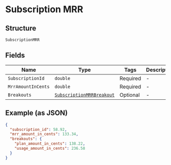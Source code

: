 
# Subscription MRR

## Structure

`SubscriptionMRR`

## Fields

| Name | Type | Tags | Description |
|  --- | --- | --- | --- |
| `SubscriptionId` | `double` | Required | - |
| `MrrAmountInCents` | `double` | Required | - |
| `Breakouts` | [`SubscriptionMRRBreakout`](../../doc/models/subscription-mrr-breakout.md) | Optional | - |

## Example (as JSON)

```json
{
  "subscription_id": 58.92,
  "mrr_amount_in_cents": 133.34,
  "breakouts": {
    "plan_amount_in_cents": 138.22,
    "usage_amount_in_cents": 236.58
  }
}
```

